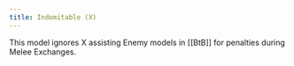 ```yaml
---
title: Indomitable (X)
---
```

This model ignores X assisting Enemy models in [[BtB]] for penalties during Melee Exchanges.